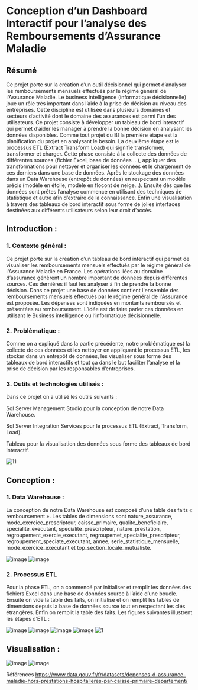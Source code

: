 # Conception d’un Dashboard Interactif pour l’analyse des Remboursements d’Assurance Maladie

## Résumé
Ce projet porte sur la création d’un outil décisionnel qui permet d’analyser les remboursements mensuels effectués par le régime général de l'Assurance Maladie. Le business intelligence (informatique décisionnelle) joue un rôle très important dans l’aide à la prise de décision au niveau des entreprises. Cette discipline est utilisée dans plusieurs domaines et secteurs d’activité dont le domaine des assurances est parmi l’un des utilisateurs. Ce projet consiste à développer un tableau de bord interactif qui permet d’aider les manager à prendre la bonne décision en analysant les données disponibles. Comme tout projet du BI la première étape est la planification du projet en analysant le besoin. La deuxième étape est le processus ETL (Extract Transform Load) qui signifie transformer, transformer et charger. Cette phase consiste à la collecte des données de différentes sources (fichier Excel, base de données …), appliquer des transformations pour nettoyer et organiser les données et le chargement de ces derniers dans une base de données. Après le stockage des données dans un Data Warehouse (entrepôt de données) en respectant un modèle précis (modèle en étoile, modèle en flocont de neige…). Ensuite dès que les données sont prêtes l’analyse commence en utilisant des techniques de statistique et autre afin d’extraire de la connaissance. Enfin une visualisation à travers des tableaux de bord interactif sous forme de jolies interfaces destinées aux différents utilisateurs selon leur droit d’accès.


## Introduction : 
### 1.	Contexte général :
Ce projet porte sur la création d’un tableau de bord interactif qui permet de visualiser les remboursements mensuels effectués par le régime général de l'Assurance Maladie en France. Les opérations liées au domaine d’assurance génèrent un nombre important de données depuis différentes sources. Ces dernières il faut les analyser à fin de prendre la bonne décision. Dans ce projet une base de données contient l'ensemble des remboursements mensuels effectués par le régime général de l'Assurance est proposée. Les dépenses sont indiquées en montants remboursés et présentées au remboursement. L’idée est de faire parler ces données en utilisant le Business intelligence ou l’informatique décisionnelle.

### 2.	Problématique :
Comme on a expliqué dans la partie précédente, notre problématique est la collecte de ces données et les nettoyer en appliquant le processus ETL, les stocker dans un entrepôt de données, les visualiser sous forme des tableaux de bord interactifs et tout ça dans le but faciliter l’analyse et la prise de décision par les responsables d’entreprises.

### 3.	Outils et technologies utilisés :
Dans ce projet on a utilisé les outils suivants :

Sql Server Management Studio pour la conception de notre Data Warehouse.

Sql Server Integration Services pour le processus ETL (Extract, Transform, Load). 

Tableau pour la visualisation des données sous forme des tableaux de bord interactif.

![11](https://user-images.githubusercontent.com/81876011/152695253-12d33b00-f62d-4ca6-9440-62259ac9014d.png)


## Conception :

### 1.	Data Warehouse :
La conception de notre Data Warehouse est composé d’une table des faits « remboursement ». Les tables de dimensions sont nature_assurance, mode_exercice_prescripteur, caisse_primaire, qualite_beneficiaire, specialite_executant, specialite_prescripteur, nature_prestation, regroupement_exercie_executant, regroupemet_specialite_prescripteur, regroupement_speciate_executant, annee, serie_statistique_mensuelle, mode_exercice_executant et top_section_locale_mutualiste.

![image](https://user-images.githubusercontent.com/81876011/152695363-4b0ba659-18a2-40cc-b961-17e87daf6d02.png)
![image](https://user-images.githubusercontent.com/81876011/152695371-f2d5638b-5002-4f7c-8a34-61fca60fba86.png)

### 2.	Processus ETL
Pour la phase ETL, on a commencé par initialiser et remplir les données des fichiers Excel dans une base de données source à l’aide d’une boucle. Ensuite on vide la table des faits, on initialise et on remplit les tables de dimensions depuis la base de données source tout en respectant les clés étrangères. Enfin on remplit la table des faits. Les figures suivantes illustrent les étapes d’ETL :

![image](https://user-images.githubusercontent.com/81876011/152695452-d3d3ccb1-3221-4fce-a616-6e9372f60b56.png)
![image](https://user-images.githubusercontent.com/81876011/152695463-b7b82a50-9580-4c02-bbf1-88914a85306c.png)
![image](https://user-images.githubusercontent.com/81876011/152695484-f8555766-4254-4138-ace9-b45bcd1594b3.png)
![image](https://user-images.githubusercontent.com/81876011/153166367-1e463ff1-9e62-40fc-bbe3-8632639f16e2.png)
![1](https://user-images.githubusercontent.com/81876011/153166707-1c6d7e02-a659-4a49-837d-324d316046ec.png)

## Visualisation :
![image](https://user-images.githubusercontent.com/81876011/153166974-b42c3233-ce32-4ffd-9646-fddb5e40127c.png)
![image](https://user-images.githubusercontent.com/81876011/153166996-050a2563-d9e4-46fb-a332-4de916fe5d3d.png)

Références
https://www.data.gouv.fr/fr/datasets/depenses-d-assurance-maladie-hors-prestations-hospitalieres-par-caisse-primaire-departement/





